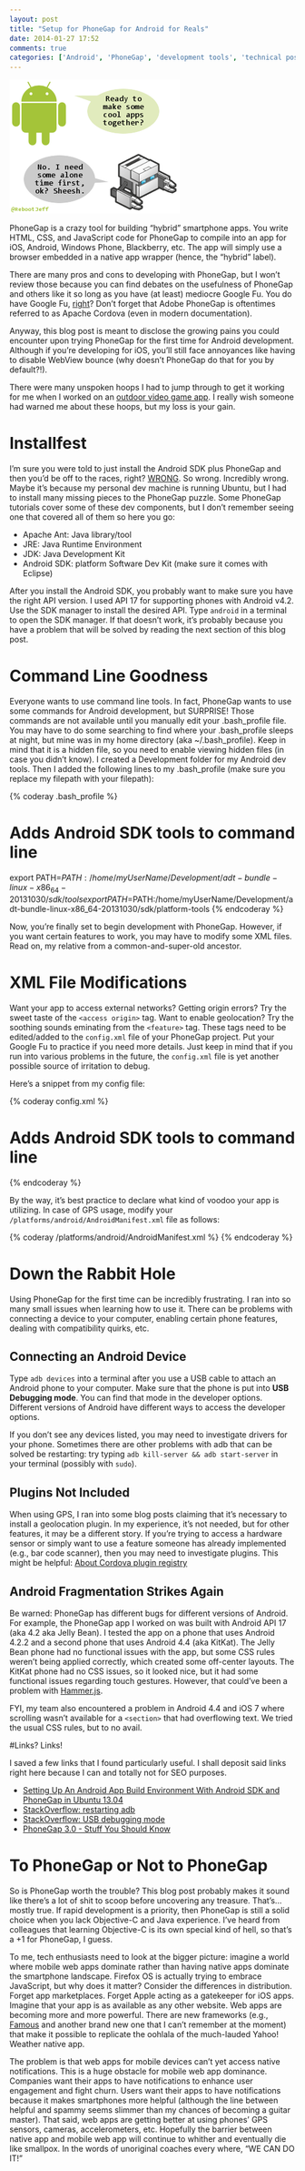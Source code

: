 ```yaml
---
layout: post
title: "Setup for PhoneGap for Android for Reals"
date: 2014-01-27 17:52
comments: true
categories: ['Android', 'PhoneGap', 'development tools', 'technical posts']
---
```


![PhoneGap and Android have wonderful conversations](/images/20140127/phonegap-android.png)

PhoneGap is a crazy tool for building “hybrid” smartphone apps. You write HTML, CSS, and JavaScript code for PhoneGap to compile into an app for iOS, Android, Windows Phone, Blackberry, etc. The app will simply use a browser embedded in a native app wrapper (hence, the “hybrid” label).

There are many pros and cons to developing with PhoneGap, but I won’t review those because you can find debates on the usefulness of PhoneGap and others like it so long as you have (at least) mediocre Google Fu. You do have Google Fu, [right](http://lmgtfy.com/?q=google+fu)? Don’t forget that Adobe PhoneGap is oftentimes referred to as Apache Cordova (even in modern documentation).

Anyway, this blog post is meant to disclose the growing pains you could encounter upon trying PhoneGap for the first time for Android development. Although if you’re developing for iOS, you’ll still face annoyances like having to disable WebView bounce (why doesn’t PhoneGap do that for you by default?!).

There were many unspoken hoops I had to jump through to get it working for me when I worked on an [outdoor video game app](https://github.com/RebootJeff/phone-tag-phonegap). I really wish someone had warned me about these hoops, but my loss is your gain.

# Installfest

I’m sure you were told to just install the Android SDK plus PhoneGap and then you’d be off to the races, right? [WRONG](http://imgur.com/gallery/4clw90A). So wrong. Incredibly wrong. Maybe it’s because my personal dev machine is running Ubuntu, but I had to install many missing pieces to the PhoneGap puzzle. Some PhoneGap tutorials cover some of these dev components, but I don’t remember seeing one that covered all of them so here you go:

- Apache Ant: Java library/tool
- JRE: Java Runtime Environment
- JDK: Java Development Kit
- Android SDK: platform Software Dev Kit (make sure it comes with Eclipse)

After you install the Android SDK, you probably want to make sure you have the right API version. I used API 17 for supporting phones with Android v4.2. Use the SDK manager to install the desired API. Type `android` in a terminal to open the SDK manager. If that doesn’t work, it’s probably because you have a problem that will be solved by reading the next section of this blog post.

# Command Line Goodness

Everyone wants to use command line tools. In fact, PhoneGap wants to use some commands for Android development, but SURPRISE! Those commands are not available until you manually edit your .bash_profile file. You may have to do some searching to find where your .bash_profile sleeps at night, but mine was in my home directory (aka ~/.bash_profile). Keep in mind that it is a hidden file, so you need to enable viewing hidden files (in case you didn’t know). I created a Development folder for my Android dev tools. Then I added the following lines to my .bash_profile (make sure you replace my filepath with your filepath):

{% coderay .bash_profile %}
# Adds Android SDK tools to command line
export PATH=$PATH:/home/myUserName/Development/adt-bundle-linux-x86_64-20131030/sdk/tools
export PATH=$PATH:/home/myUserName/Development/adt-bundle-linux-x86_64-20131030/sdk/platform-tools
{% endcoderay %}

Now, you’re finally set to begin development with PhoneGap. However, if you want certain features to work, you may have to modify some XML files. Read on, my relative from a common-and-super-old ancestor.

# XML File Modifications

Want your app to access external networks? Getting origin errors? Try the sweet taste of the `<access origin>` tag. Want to enable geolocation? Try the soothing sounds eminating from the `<feature>` tag. These tags need to be edited/added to the `config.xml` file of your PhoneGap project. Put your Google Fu to practice if you need more details. Just keep in mind that if you run into various problems in the future, the `config.xml` file is yet another possible source of irritation to debug.

Here’s a snippet from my config file:

{% coderay config.xml %}
# Adds Android SDK tools to command line
<access origin="http://yourserver.com">
<feature name="http://api.phonegap.com/1.0/geolocation" />
{% endcoderay %}

By the way, it’s best practice to declare what kind of voodoo your app is utilizing. In case of GPS usage, modify your `/platforms/android/AndroidManifest.xml` file as follows:

{% coderay /platforms/android/AndroidManifest.xml %}
<uses-permission android:name="android.permission.ACCESS_COARSE_LOCATION" />
<uses-permission android:name="android.permission.ACCESS_FINE_LOCATION" />
<uses-permission android:name="android.permission.ACCESS_LOCATION_EXTRA_COMMANDS" />
{% endcoderay %}

# Down the Rabbit Hole

Using PhoneGap for the first time can be incredibly frustrating. I ran into so many small issues when learning how to use it. There can be problems with connecting a device to your computer, enabling certain phone features, dealing with compatibility quirks, etc.

## Connecting an Android Device
Type `adb devices` into a terminal after you use a USB cable to attach an Android phone to your computer. Make sure that the phone is put into **USB Debugging mode**. You can find that mode in the developer options. Different versions of Android have different ways to access the developer options.

If you don’t see any devices listed, you may need to investigate drivers for your phone. Sometimes there are other problems with adb that can be solved be restarting: try typing `adb kill-server && adb start-server` in your terminal (possibly with `sudo`).

## Plugins Not Included
When using GPS, I ran into some blog posts claiming that it’s necessary to install a geolocation plugin. In my experience, it’s not needed, but for other features, it may be a different story. If you’re trying to access a hardware sensor or simply want to use a feature someone has already implemented (e.g., bar code scanner), then you may need to investigate plugins. This might be helpful: [About Cordova plugin registry](http://cordova.apache.org/news/2013/10/21/cordova-registry.html)

## Android Fragmentation Strikes Again
Be warned: PhoneGap has different bugs for different versions of Android. For example, the PhoneGap app I worked on was built with Android API 17 (aka 4.2 aka Jelly Bean). I tested the app on a phone that uses Android 4.2.2 and a second phone that uses Android 4.4 (aka KitKat). The Jelly Bean phone had no functional issues with the app, but some CSS rules weren’t being applied correctly, which created some off-center layouts. The KitKat phone had no CSS issues, so it looked nice, but it had some functional issues regarding touch gestures. However, that could’ve been a problem with [Hammer.js](http://eightmedia.github.io/hammer.js/).

FYI, my team also encountered a problem in Android 4.4 and iOS 7 where scrolling wasn’t available for a `<section>` that had overflowing text. We tried the usual CSS rules, but to no avail.

#Links? Links!

I saved a few links that I found particularly useful. I shall deposit said links right here because I can and totally not for SEO purposes.

- [Setting Up An Android App Build Environment With Android SDK and PhoneGap in Ubuntu 13.04](http://yaizabailen.com/setting-up-an-android-app-build-environment-with-android-sdk-and-phonegap-in-ubuntu-13-04/)
- [StackOverflow: restarting adb](http://stackoverflow.com/questions/3127539/ubuntu-android-device-debug/3129903#3129903)
- [StackOverflow: USB debugging mode](http://stackoverflow.com/questions/6116724/how-to-use-android-phone-instead-of-emulator)
- [PhoneGap 3.0 - Stuff You Should Know](http://devgirl.org/2013/09/05/phonegap-3-0-stuff-you-should-know/)

# To PhoneGap or Not to PhoneGap

So is PhoneGap worth the trouble? This blog post probably makes it sound like there’s a lot of shit to scoop before uncovering any treasure. That’s…mostly true. If rapid development is a priority, then PhoneGap is still a solid choice when you lack Objective-C and Java experience. I’ve heard from colleagues that learning Objective-C is its own special kind of hell, so that’s a +1 for PhoneGap, I guess.

To me, tech enthusiasts need to look at the bigger picture: imagine a world where mobile web apps dominate rather than having native apps dominate the smartphone landscape. Firefox OS is actually trying to embrace JavaScript, but why does it matter? Consider the differences in distribution. Forget app marketplaces. Forget Apple acting as a gatekeeper for iOS apps. Imagine that your app is as available as any other website. Web apps are becoming more and more powerful. There are new frameworks (e.g., [Famous](http://famo.us/) and another brand new one that I can’t remember at the moment) that make it possible to replicate the oohlala of the much-lauded Yahoo! Weather native app.

The problem is that web apps for mobile devices can’t yet access native notifications. This is a huge obstacle for mobile web app dominance. Companies want their apps to have notifications to enhance user engagement and fight churn. Users want their apps to have notifications because it makes smartphones more helpful (although the line between helpful and spammy seems slimmer than my chances of becoming a guitar master). That said, web apps are getting better at using phones’ GPS sensors, cameras, accelerometers, etc. Hopefully the barrier between native app and mobile web app will continue to whither and eventually die like smallpox. In the words of unoriginal coaches every where, “WE CAN DO IT!”
